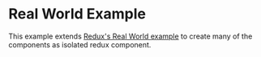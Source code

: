 # Real World Example

This example extends [Redux's Real World example](https://github.com/reactjs/redux/tree/master/examples/real-world) to create many of the components as isolated redux component.
